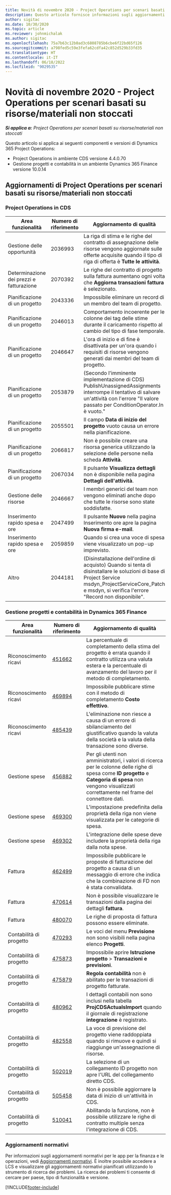 ```yaml
---
title: Novità di novembre 2020 - Project Operations per scenari basati su risorse/materiali non stoccati
description: Questo articolo fornisce informazioni sugli aggiornamenti di qualità disponibili nella versione di novembre 2020 di Project Operations per scenari basati su risorse/materiali non stoccati.
author: sigitac
ms.date: 10/30/2020
ms.topic: article
ms.reviewer: johnmichalak
ms.author: sigitac
ms.openlocfilehash: 75a7b63c12b0ad3c6808785b6cbe6f22bd65f126
ms.sourcegitcommit: a798fed5c59e3fefa62cdfa42c852d529b33fd35
ms.translationtype: HT
ms.contentlocale: it-IT
ms.lasthandoff: 06/18/2022
ms.locfileid: "9029535"
---
```

# <a name="whats-new-november-2020---project-operations-for-resourcenon-stocked-based-scenarios"></a>Novità di novembre 2020 - Project Operations per scenari basati su risorse/materiali non stoccati

_**Si applica a:** Project Operations per scenari basati su risorse/materiali non stoccati_

Questo articolo si applica ai seguenti componenti e versioni di Dynamics 365 Project Operations:

- Project Operations in ambiente CDS versione 4.4.0.70
- Gestione progetti e contabilità in un ambiente Dynamics 365 Finance versione 10.0.14

## <a name="updates-to-project-operations-for-resource-non-stocked-based-scenarios"></a>Aggiornamenti di Project Operations per scenari basati su risorse/materiali non stoccati

### <a name="project-operations-on-cds"></a>Project Operations in CDS

| Area funzionalità                 | Numero di riferimento | Aggiornamento di qualità                                                                                                                                                                    |
|------------------------------|------------------|-----------------------------------------------------------------------------------------------------------------------------------------------------------------------------------|
|   Gestione delle opportunità       | 2036993          | La riga di stima e le righe del contratto di assegnazione delle risorse vengono aggiornate sulle offerte acquisite quando il tipo di riga di offerta è **Tutte le attività**.                                                 |
| Determinazione dei prezzi e fatturazione          | 2070392          | Le righe del contratto di progetto sulla fattura aumentano ogni volta che **Aggiorna transazioni fattura** è selezionato.                                                                         |
| Pianificazione di un progetto             | 2043336          | Impossibile eliminare un record di un membro del team di progetto.                                                                                                                                  |
| Pianificazione di un progetto             | 2046013          | Comportamento incoerente per le colonne dei tag delle stime durante il caricamento rispetto al cambio del tipo di fase temporale.                                                                                   |
| Pianificazione di un progetto             | 2046647          | L'ora di inizio e di fine è disattivata per un'ora quando i requisiti di risorse vengono generati dai membri del team di progetto.                                                                      |
| Pianificazione di un progetto             | 2053879          | (Secondo l'imminente implementazione di CDS) PublishUnassignedAssignments interrompe il tentativo di salvare un'attività con l'errore "Il valore passato per ConditionOperator.In è vuoto."                       |
| Pianificazione di un progetto             | 2055501          | Il campo **Data di inizio del progetto** vuoto causa un errore nella pianificazione.                                                                                                      |
| Pianificazione di un progetto             | 2066817          | Non è possibile creare una risorsa generica utilizzando la selezione delle persone nella scheda **Attività**.                                                                                                   |
| Pianificazione di un progetto             | 2067034          | Il pulsante **Visualizza dettagli** non è disponibile nella pagina **Dettagli dell'attività**.                                                                                                       |
| Gestione delle risorse          | 2046667          | I membri generici del team non vengono eliminati anche dopo che tutte le risorse sono state soddisfatte.                                                                                                    |
| Inserimento rapido spesa e ore | 2047499          | Il pulsante **Nuovo** nella pagina Inserimento ore apre la pagina **Nuova firma e-mail**.                                                                                               |
| Inserimento rapido spesa e ore | 2059859          | Quando si crea una voce di spesa viene visualizzato un pop-up imprevisto.                                                                                                                         |
| Altro                        | 2044181          | (Disinstallazione dell'ordine di acquisto) Quando si tenta di disinstallare le soluzioni di base di Project Service msdyn_ProjectServiceCore_Patch e msdyn, si verifica l'errore "Record non disponibile".  |

### <a name="project-management-and-accounting-in-dynamics-365-finance"></a>Gestione progetti e contabilità in Dynamics 365 Finance

| Area funzionalità        | Numero di riferimento | Aggiornamento di qualità                                                                                                                                                            |
|---------------------|------------------|---------------------------------------------------------------------------------------------------------------------------------------------------------------------------|
| Riconoscimento ricavi | [451662](https://fix.lcs.dynamics.com/Issue/Details/?bugId=451662)           | La percentuale di completamento della stima del progetto è errata quando il contratto utilizza una valuta estera e la percentuale di avanzamento del lavoro per il metodo di completamento.                     |
| Riconoscimento ricavi | [469894](https://fix.lcs.dynamics.com/Issue/Details/?bugId=469894)           | Impossibile pubblicare stime con il metodo di completamento **Costo effettivo**.                                                                                                    |
| Riconoscimento ricavi | [485439](https://fix.lcs.dynamics.com/Issue/Details/?bugId=485439)           | L'eliminazione non riesce a causa di un errore di sbilanciamento del giustificativo quando la valuta della società e la valuta della transazione sono diverse.                                              |
| Gestione spese  | [456882](https://fix.lcs.dynamics.com/Issue/Details/?bugId=456822)           | Per gli utenti non amministratori, i valori di ricerca per le colonne delle righe di spesa come **ID progetto** e **Categoria di spesa** non vengono visualizzati correttamente nel frame del connettore dati. |
| Gestione spese  | [469300](https://fix.lcs.dynamics.com/Issue/Details/?bugId=469300)           | L'impostazione predefinita della proprietà della riga non viene visualizzata per le categorie di spesa.                                                                                                         |
| Gestione spese  | [469302](https://fix.lcs.dynamics.com/Issue/Details/?bugId=469302)           | L'integrazione delle spese deve includere la proprietà della riga dalla nota spese.                                                                                             |
| Fattura           | [462499](https://fix.lcs.dynamics.com/Issue/Details/?bugId=462499)           | Impossibile pubblicare le proposte di fatturazione del progetto a causa di un messaggio di errore che indica che la combinazione di FD non è stata convalidata.                                                    |
| Fattura           | [470614](https://fix.lcs.dynamics.com/Issue/Details/?bugId=470614)           | Non è possibile visualizzare le transazioni dalla pagina dei dettagli **fattura**.                                                                                                              |
| Fattura           | [480070](https://fix.lcs.dynamics.com/Issue/Details/?bugId=480070)           | Le righe di proposta di fattura possono essere eliminate.                                                                                                                                  |
| Contabilità di progetto  | [470293](https://fix.lcs.dynamics.com/Issue/Details/?bugId=470293)           | Le voci del menu **Previsione** non sono visibili nella pagina elenco **Progetti**.                                                                                                   |
| Contabilità di progetto  | [475873](https://fix.lcs.dynamics.com/Issue/Details/?bugId=475873)           | Impossibile aprire **Istruzione progetto**   > **Transazioni e previsioni**.                                                                                                       |
| Contabilità di progetto  | [475879](https://fix.lcs.dynamics.com/Issue/Details/?bugId=475879)           | **Regola contabilità** non è abilitato per le transazioni di progetto fatturate.                                                                                                  |
| Contabilità di progetto  | [480962](https://fix.lcs.dynamics.com/Issue/Details/?bugId=480962)           | I dettagli contabili non sono inclusi nella tabella **ProjCDSActualsImport** quando il giornale di registrazione **integrazione** è registrato.                                                  |
| Contabilità di progetto  | [482558](https://fix.lcs.dynamics.com/Issue/Details/?bugId=482558)           | La voce di previsione del progetto viene raddoppiata quando si rimuove e quindi si riaggiunge un'assegnazione di risorse.                                                                            |
| Contabilità di progetto  | [502019](https://fix.lcs.dynamics.com/Issue/Details/?bugId=502019)           | La selezione di un collegamento ID progetto non apre l'URL del collegamento diretto CDS.                                                                                                         |
| Contabilità di progetto  | [505458](https://fix.lcs.dynamics.com/Issue/Details/?bugId=505458)           | Non è possibile aggiornare la data di inizio di un'attività in CDS.                                                                                                                           |
| Contabilità di progetto  | [510041](https://fix.lcs.dynamics.com/Issue/Details/?bugId=510041)           | Abilitando la funzione, non è possibile utilizzare le righe di contratto multiple senza l'integrazione di CDS.                                                                                   |

### <a name="regulatory-updates"></a>Aggiornamenti normativi
Per informazioni sugli aggiornamenti normativi per le app per la finanza e le operazioni, vedi [Aggiornamenti normativi](/dynamics365/finance/localizations/regulatory-updates). È inoltre possibile accedere a LCS e visualizzare gli aggiornamenti normativi pianificati utilizzando lo strumento di ricerca dei problemi. La ricerca dei problemi ti consente di cercare per paese, tipo di funzionalità e versione.


[!INCLUDE[footer-include](../includes/footer-banner.md)]